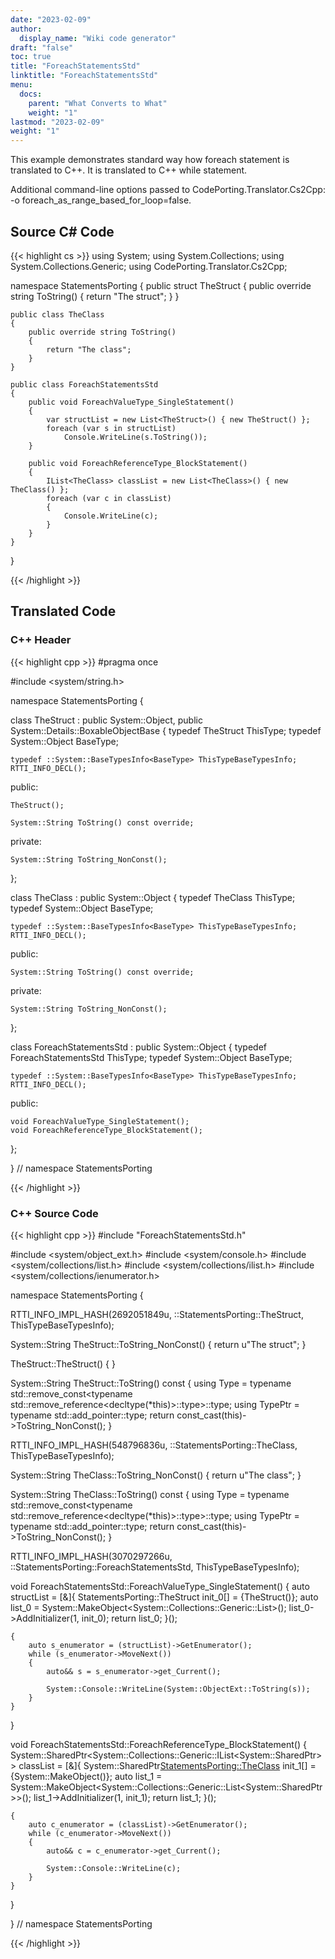 ```yaml
---
date: "2023-02-09"
author:
  display_name: "Wiki code generator"
draft: "false"
toc: true
title: "ForeachStatementsStd"
linktitle: "ForeachStatementsStd"
menu:
  docs:
    parent: "What Converts to What"
    weight: "1"
lastmod: "2023-02-09"
weight: "1"
---
```


This example demonstrates standard way how foreach statement is translated to C++. It is translated to C++ while statement.

Additional command-line options passed to CodePorting.Translator.Cs2Cpp: -o foreach_as_range_based_for_loop=false.

## Source C# Code ##

{{< highlight cs >}}
using System;
using System.Collections;
using System.Collections.Generic;
using CodePorting.Translator.Cs2Cpp;

namespace StatementsPorting
{
    public struct TheStruct
    {
        public override string ToString()
        {
            return "The struct";
        }
    }

    public class TheClass
    {
        public override string ToString()
        {
            return "The class";
        }
    }

    public class ForeachStatementsStd
    {
        public void ForeachValueType_SingleStatement()
        {
            var structList = new List<TheStruct>() { new TheStruct() };
            foreach (var s in structList)
                Console.WriteLine(s.ToString());
        }

        public void ForeachReferenceType_BlockStatement()
        {
            IList<TheClass> classList = new List<TheClass>() { new TheClass() };
            foreach (var c in classList)
            {
                Console.WriteLine(c);
            }
        }
    }
}

{{< /highlight >}}

## Translated Code ##

### C++ Header ###

{{< highlight cpp >}}
#pragma once

#include <system/string.h>

namespace StatementsPorting {

class TheStruct : public System::Object, public System::Details::BoxableObjectBase
{
    typedef TheStruct ThisType;
    typedef System::Object BaseType;
    
    typedef ::System::BaseTypesInfo<BaseType> ThisTypeBaseTypesInfo;
    RTTI_INFO_DECL();
    
public:

    TheStruct();
    
    System::String ToString() const override;
    
private:

    System::String ToString_NonConst();
    
};

class TheClass : public System::Object
{
    typedef TheClass ThisType;
    typedef System::Object BaseType;
    
    typedef ::System::BaseTypesInfo<BaseType> ThisTypeBaseTypesInfo;
    RTTI_INFO_DECL();
    
public:

    System::String ToString() const override;
    
private:

    System::String ToString_NonConst();
    
};

class ForeachStatementsStd : public System::Object
{
    typedef ForeachStatementsStd ThisType;
    typedef System::Object BaseType;
    
    typedef ::System::BaseTypesInfo<BaseType> ThisTypeBaseTypesInfo;
    RTTI_INFO_DECL();
    
public:

    void ForeachValueType_SingleStatement();
    void ForeachReferenceType_BlockStatement();
    
};

} // namespace StatementsPorting



{{< /highlight >}}

### C++ Source Code ###

{{< highlight cpp >}}
#include "ForeachStatementsStd.h"

#include <system/object_ext.h>
#include <system/console.h>
#include <system/collections/list.h>
#include <system/collections/ilist.h>
#include <system/collections/ienumerator.h>

namespace StatementsPorting {

RTTI_INFO_IMPL_HASH(2692051849u, ::StatementsPorting::TheStruct, ThisTypeBaseTypesInfo);

System::String TheStruct::ToString_NonConst()
{
    return u"The struct";
}

TheStruct::TheStruct()
{
}

System::String TheStruct::ToString() const
{
    using Type = typename std::remove_const<typename std::remove_reference<decltype(*this)>::type>::type;
    using TypePtr = typename std::add_pointer<Type>::type;
    return const_cast<TypePtr>(this)->ToString_NonConst();
}

RTTI_INFO_IMPL_HASH(548796836u, ::StatementsPorting::TheClass, ThisTypeBaseTypesInfo);

System::String TheClass::ToString_NonConst()
{
    return u"The class";
}

System::String TheClass::ToString() const
{
    using Type = typename std::remove_const<typename std::remove_reference<decltype(*this)>::type>::type;
    using TypePtr = typename std::add_pointer<Type>::type;
    return const_cast<TypePtr>(this)->ToString_NonConst();
}

RTTI_INFO_IMPL_HASH(3070297266u, ::StatementsPorting::ForeachStatementsStd, ThisTypeBaseTypesInfo);

void ForeachStatementsStd::ForeachValueType_SingleStatement()
{
    auto structList = [&]{ StatementsPorting::TheStruct init_0[] = {TheStruct()}; auto list_0 = System::MakeObject<System::Collections::Generic::List<TheStruct>>(); list_0->AddInitializer(1, init_0); return list_0; }();
    
    {
        auto s_enumerator = (structList)->GetEnumerator();
        while (s_enumerator->MoveNext())
        {
            auto&& s = s_enumerator->get_Current();
            
            System::Console::WriteLine(System::ObjectExt::ToString(s));
        }
    }
}

void ForeachStatementsStd::ForeachReferenceType_BlockStatement()
{
    System::SharedPtr<System::Collections::Generic::IList<System::SharedPtr<TheClass>>> classList = [&]{ System::SharedPtr<StatementsPorting::TheClass> init_1[] = {System::MakeObject<TheClass>()}; auto list_1 = System::MakeObject<System::Collections::Generic::List<System::SharedPtr<TheClass>>>(); list_1->AddInitializer(1, init_1); return list_1; }();
    
    {
        auto c_enumerator = (classList)->GetEnumerator();
        while (c_enumerator->MoveNext())
        {
            auto&& c = c_enumerator->get_Current();
            
            System::Console::WriteLine(c);
        }
    }
}

} // namespace StatementsPorting

{{< /highlight >}}
